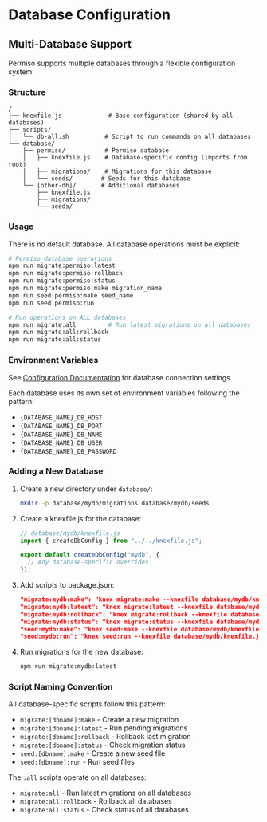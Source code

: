 # Database Configuration

## Multi-Database Support

Permiso supports multiple databases through a flexible configuration system.

### Structure

```
/
├── knexfile.js             # Base configuration (shared by all databases)
├── scripts/
│   └── db-all.sh          # Script to run commands on all databases
└── database/
    ├── permiso/           # Permiso database
    │   ├── knexfile.js    # Database-specific config (imports from root)
    │   ├── migrations/    # Migrations for this database
    │   └── seeds/        # Seeds for this database
    └── [other-db]/       # Additional databases
        ├── knexfile.js
        ├── migrations/
        └── seeds/
```

### Usage

There is no default database. All database operations must be explicit:

```bash
# Permiso database operations
npm run migrate:permiso:latest
npm run migrate:permiso:rollback
npm run migrate:permiso:status
npm run migrate:permiso:make migration_name
npm run seed:permiso:make seed_name
npm run seed:permiso:run

# Run operations on ALL databases
npm run migrate:all         # Run latest migrations on all databases
npm run migrate:all:rollback
npm run migrate:all:status
```

### Environment Variables

See [Configuration Documentation](configuration.md) for database connection settings.

Each database uses its own set of environment variables following the pattern:

- `{DATABASE_NAME}_DB_HOST`
- `{DATABASE_NAME}_DB_PORT`
- `{DATABASE_NAME}_DB_NAME`
- `{DATABASE_NAME}_DB_USER`
- `{DATABASE_NAME}_DB_PASSWORD`

### Adding a New Database

1. Create a new directory under `database/`:

   ```bash
   mkdir -p database/mydb/migrations database/mydb/seeds
   ```

2. Create a knexfile.js for the database:

   ```javascript
   // database/mydb/knexfile.js
   import { createDbConfig } from "../../knexfile.js";

   export default createDbConfig("mydb", {
     // Any database-specific overrides
   });
   ```

3. Add scripts to package.json:

   ```json
   "migrate:mydb:make": "knex migrate:make --knexfile database/mydb/knexfile.js",
   "migrate:mydb:latest": "knex migrate:latest --knexfile database/mydb/knexfile.js",
   "migrate:mydb:rollback": "knex migrate:rollback --knexfile database/mydb/knexfile.js",
   "migrate:mydb:status": "knex migrate:status --knexfile database/mydb/knexfile.js",
   "seed:mydb:make": "knex seed:make --knexfile database/mydb/knexfile.js",
   "seed:mydb:run": "knex seed:run --knexfile database/mydb/knexfile.js"
   ```

4. Run migrations for the new database:
   ```bash
   npm run migrate:mydb:latest
   ```

### Script Naming Convention

All database-specific scripts follow this pattern:

- `migrate:[dbname]:make` - Create a new migration
- `migrate:[dbname]:latest` - Run pending migrations
- `migrate:[dbname]:rollback` - Rollback last migration
- `migrate:[dbname]:status` - Check migration status
- `seed:[dbname]:make` - Create a new seed file
- `seed:[dbname]:run` - Run seed files

The `:all` scripts operate on all databases:

- `migrate:all` - Run latest migrations on all databases
- `migrate:all:rollback` - Rollback all databases
- `migrate:all:status` - Check status of all databases
